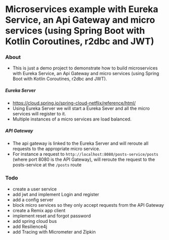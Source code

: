 # Microservices example with Eureka Service, an Api Gateway and micro services (using Spring Boot with Kotlin Coroutines, r2dbc and JWT)

### About

- This is just a demo project to demonstrate how to build microservices with Eureka Service, an Api Gateway and micro services (using Spring Boot with Kotlin Coroutines, r2dbc and JWT).

##### Eureka Server
- https://cloud.spring.io/spring-cloud-netflix/reference/html/
- Using Eureka Server we will start a Eureka Sever and all the micro services will register to it.
- Multiple instances of a micro services are load balanced.

##### API Gateway
- The api gateway is linked to the Eureka Server and will reroute all requests to the appropriate micro service.
- For instance a request to `http://localhost:8080/posts-service/posts` (where port 8080 is the API Gateway), will reroute the request to the posts-service at the `/posts` route




### Todo
- create a user service
- add jwt and implement Login and register
- add a config server
- block micro services so they only accept requests from the API Gateway
- create a Remix app client
- implement reset and forgot password
- add spring cloud bus
- add Resilience4j
- add Tracing with Micrometer and Zipkin
